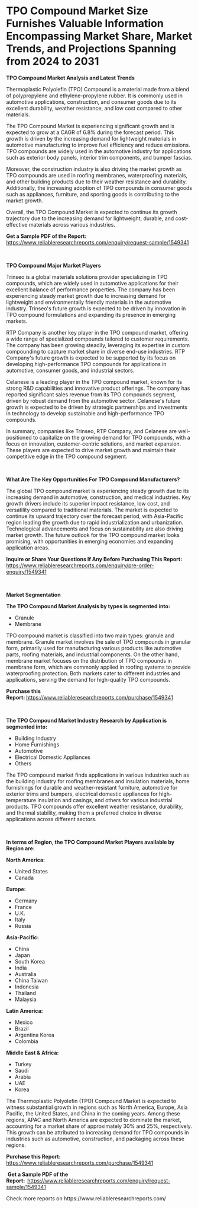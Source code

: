 <p><h1>TPO Compound Market Size Furnishes Valuable Information Encompassing Market Share, Market Trends, and Projections Spanning from 2024 to 2031</h1></p><p><strong>TPO Compound Market Analysis and Latest Trends</strong></p>
<p><p>Thermoplastic Polyolefin (TPO) Compound is a material made from a blend of polypropylene and ethylene-propylene rubber. It is commonly used in automotive applications, construction, and consumer goods due to its excellent durability, weather resistance, and low cost compared to other materials.</p><p>The TPO Compound Market is experiencing significant growth and is expected to grow at a CAGR of 6.8% during the forecast period. This growth is driven by the increasing demand for lightweight materials in automotive manufacturing to improve fuel efficiency and reduce emissions. TPO compounds are widely used in the automotive industry for applications such as exterior body panels, interior trim components, and bumper fascias.</p><p>Moreover, the construction industry is also driving the market growth as TPO compounds are used in roofing membranes, waterproofing materials, and other building products due to their weather resistance and durability. Additionally, the increasing adoption of TPO compounds in consumer goods such as appliances, furniture, and sporting goods is contributing to the market growth.</p><p>Overall, the TPO Compound Market is expected to continue its growth trajectory due to the increasing demand for lightweight, durable, and cost-effective materials across various industries.</p></p>
<p><strong>Get a Sample PDF of the Report:&nbsp;</strong> <a href="https://www.reliableresearchreports.com/enquiry/request-sample/1549341">https://www.reliableresearchreports.com/enquiry/request-sample/1549341</a></p>
<p>&nbsp;</p>
<p><strong>TPO Compound Major Market Players</strong></p>
<p><p>Trinseo is a global materials solutions provider specializing in TPO compounds, which are widely used in automotive applications for their excellent balance of performance properties. The company has been experiencing steady market growth due to increasing demand for lightweight and environmentally friendly materials in the automotive industry. Trinseo's future growth is expected to be driven by innovation in TPO compound formulations and expanding its presence in emerging markets.</p><p>RTP Company is another key player in the TPO compound market, offering a wide range of specialized compounds tailored to customer requirements. The company has been growing steadily, leveraging its expertise in custom compounding to capture market share in diverse end-use industries. RTP Company's future growth is expected to be supported by its focus on developing high-performance TPO compounds for applications in automotive, consumer goods, and industrial sectors.</p><p>Celanese is a leading player in the TPO compound market, known for its strong R&D capabilities and innovative product offerings. The company has reported significant sales revenue from its TPO compounds segment, driven by robust demand from the automotive sector. Celanese's future growth is expected to be driven by strategic partnerships and investments in technology to develop sustainable and high-performance TPO compounds.</p><p>In summary, companies like Trinseo, RTP Company, and Celanese are well-positioned to capitalize on the growing demand for TPO compounds, with a focus on innovation, customer-centric solutions, and market expansion. These players are expected to drive market growth and maintain their competitive edge in the TPO compound segment.</p></p>
<p>&nbsp;</p>
<p><strong>What Are The Key Opportunities For TPO Compound Manufacturers?</strong></p>
<p><p>The global TPO compound market is experiencing steady growth due to its increasing demand in automotive, construction, and medical industries. Key growth drivers include its superior impact resistance, low cost, and versatility compared to traditional materials. The market is expected to continue its upward trajectory over the forecast period, with Asia-Pacific region leading the growth due to rapid industrialization and urbanization. Technological advancements and focus on sustainability are also driving market growth. The future outlook for the TPO compound market looks promising, with opportunities in emerging economies and expanding application areas.</p></p>
<p><strong>Inquire or Share Your Questions If Any Before Purchasing This Report:</strong> <a href="https://www.reliableresearchreports.com/enquiry/pre-order-enquiry/1549341">https://www.reliableresearchreports.com/enquiry/pre-order-enquiry/1549341</a></p>
<p>&nbsp;</p>
<p><strong>Market Segmentation</strong></p>
<p><strong>The TPO Compound Market Analysis by types is segmented into:</strong></p>
<p><ul><li>Granule</li><li>Membrane</li></ul></p>
<p><p>TPO compound market is classified into two main types: granule and membrane. Granule market involves the sale of TPO compounds in granular form, primarily used for manufacturing various products like automotive parts, roofing materials, and industrial components. On the other hand, membrane market focuses on the distribution of TPO compounds in membrane form, which are commonly applied in roofing systems to provide waterproofing protection. Both markets cater to different industries and applications, serving the demand for high-quality TPO compounds.</p></p>
<p><strong>Purchase this Report:&nbsp;</strong><a href="https://www.reliableresearchreports.com/purchase/1549341">https://www.reliableresearchreports.com/purchase/1549341</a></p>
<p>&nbsp;</p>
<p><strong>The TPO Compound Market Industry Research by Application is segmented into:</strong></p>
<p><ul><li>Building Industry</li><li>Home Furnishings</li><li>Automotive</li><li>Electrical Domestic Appliances</li><li>Others</li></ul></p>
<p><p>The TPO compound market finds applications in various industries such as the building industry for roofing membranes and insulation materials, home furnishings for durable and weather-resistant furniture, automotive for exterior trims and bumpers, electrical domestic appliances for high-temperature insulation and casings, and others for various industrial products. TPO compounds offer excellent weather resistance, durability, and thermal stability, making them a preferred choice in diverse applications across different sectors.</p></p>
<p>&nbsp;</p>
<p><strong>In terms of Region, the TPO Compound Market Players available by Region are:</strong></p>
<p>
    <p> <strong> North America: </strong>
        <ul>
            <li>United States</li>
            <li>Canada</li>
        </ul>
        </p> 
    <p> <strong> Europe: </strong>
        <ul>
            <li>Germany</li>
            <li>France</li>
            <li>U.K.</li>
            <li>Italy</li>
            <li>Russia</li>
        </ul>
        </p> 
    <p> <strong> Asia-Pacific: </strong>
        <ul>
            <li>China</li>
            <li>Japan</li>
            <li>South Korea</li>
            <li>India</li>
            <li>Australia</li>
            <li>China Taiwan</li>
            <li>Indonesia</li>
            <li>Thailand</li>
            <li>Malaysia</li>
        </ul>
        </p> 
    <p> <strong> Latin America: </strong>
        <ul>
            <li>Mexico</li>
            <li>Brazil</li>
            <li>Argentina Korea</li>
            <li>Colombia</li>
        </ul>
        </p> 
    <p> <strong> Middle East & Africa: </strong>
        <ul>
            <li>Turkey</li>
            <li>Saudi</li>
            <li>Arabia</li>
            <li>UAE</li>
            <li>Korea</li>
        </ul>
    </p>
    </p>
<p><p>The Thermoplastic Polyolefin (TPO) Compound Market is expected to witness substantial growth in regions such as North America, Europe, Asia Pacific, the United States, and China in the coming years. Among these regions, APAC and North America are expected to dominate the market, accounting for a market share of approximately 30% and 25%, respectively. This growth can be attributed to increasing demand for TPO compounds in industries such as automotive, construction, and packaging across these regions.</p></p>
<p><strong>Purchase this Report: </strong><a href="https://www.reliableresearchreports.com/purchase/1549341">https://www.reliableresearchreports.com/purchase/1549341</a></p>
<p>&nbsp;<strong>Get a Sample PDF of the Report:&nbsp;&nbsp;</strong><a href="https://www.reliableresearchreports.com/enquiry/request-sample/1549341">https://www.reliableresearchreports.com/enquiry/request-sample/1549341</a></p>
<p><strong></strong></p>
<p>Check more reports on https://www.reliableresearchreports.com/</p>